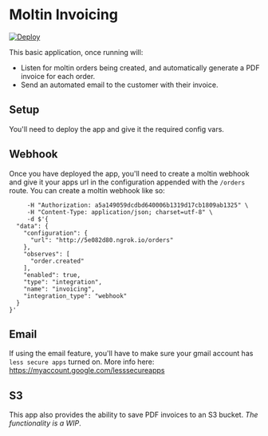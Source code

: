 # Moltin Invoicing

[![Deploy](https://www.herokucdn.com/deploy/button.svg)](https://heroku.com/deploy)

This basic application, once running will:

* Listen for moltin orders being created, and automatically generate a PDF invoice for each order.
* Send an automated email to the customer with their invoice.

## Setup
You'll need to deploy the app and give it the required config vars.

## Webhook
Once you have deployed the app, you'll need to create a moltin webhook and give it your apps url in the configuration appended with the  `/orders` route. You can create a moltin webhook like so:
```
     -H "Authorization: a5a149059dcdbd640006b1319d17cb1809ab1325" \
     -H "Content-Type: application/json; charset=utf-8" \
     -d $'{
  "data": {
    "configuration": {
      "url": "http://5e082d80.ngrok.io/orders"
    },
    "observes": [
      "order.created"
    ],
    "enabled": true,
    "type": "integration",
    "name": "invoicing",
    "integration_type": "webhook"
  }
}'
```

## Email
If using the email feature, you'll have to make sure your gmail account has `less secure apps` turned on. More info here: https://myaccount.google.com/lesssecureapps

## S3
This app also provides the ability to save PDF invoices to an S3 bucket. *The functionality is a WIP*.